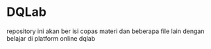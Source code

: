 # DQLab
repository ini akan ber isi copas materi dan beberapa file lain dengan belajar di platform online dqlab
